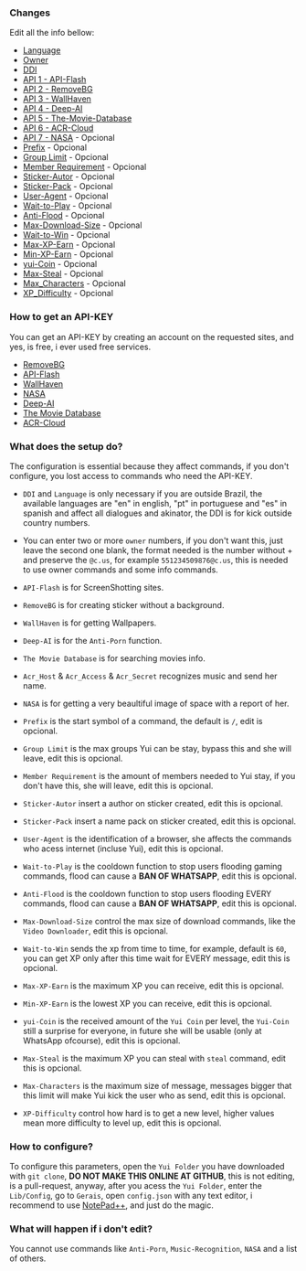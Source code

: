 ### Changes

Edit all the info bellow:

- [Language](https://github.com/KillovSky/yui/blob/main/lib/config/Gerais/config.json#2)
- [Owner](https://github.com/KillovSky/yui/blob/main/lib/config/Gerais/config.json#3)
- [DDI](https://github.com/KillovSky/yui/blob/main/lib/config/Gerais/config.json#4)
- [API 1 - API-Flash](https://github.com/KillovSky/yui/blob/main/lib/config/Gerais/config.json#6)
- [API 2 - RemoveBG](https://github.com/KillovSky/yui/blob/main/lib/config/Gerais/config.json#7)
- [API 3 - WallHaven](https://github.com/KillovSky/yui/blob/main/lib/config/Gerais/config.json#8)
- [API 4 - Deep-AI](https://github.com/KillovSky/yui/blob/main/lib/config/Gerais/config.json#9)
- [API 5 - The-Movie-Database](https://github.com/KillovSky/yui/blob/main/lib/config/Gerais/config.json#19)
- [API 6 - ACR-Cloud](https://github.com/KillovSky/yui/blob/main/lib/config/Gerais/config.json#L25-L27)
- [API 7 - NASA](https://github.com/KillovSky/yui/blob/main/lib/config/Gerais/config.json#20) - Opcional
- [Prefix](https://github.com/KillovSky/yui/blob/main/lib/config/Gerais/config.json#5) - Opcional
- [Group Limit](https://github.com/KillovSky/yui/blob/main/lib/config/Gerais/config.json#10) - Opcional
- [Member Requirement](https://github.com/KillovSky/yui/blob/main/lib/config/Gerais/config.json#11) - Opcional
- [Sticker-Autor](https://github.com/KillovSky/yui/blob/main/lib/config/Gerais/config.json#12) - Opcional
- [Sticker-Pack](https://github.com/KillovSky/yui/blob/main/lib/config/Gerais/config.json#13) - Opcional
- [User-Agent](https://github.com/KillovSky/yui/blob/main/lib/config/Gerais/config.json#14) - Opcional
- [Wait-to-Play](https://github.com/KillovSky/yui/blob/main/lib/config/Gerais/config.json#15) - Opcional
- [Anti-Flood](https://github.com/KillovSky/yui/blob/main/lib/config/Gerais/config.json#16) - Opcional
- [Max-Download-Size](https://github.com/KillovSky/yui/blob/main/lib/config/Gerais/config.json#17) - Opcional
- [Wait-to-Win](https://github.com/KillovSky/yui/blob/main/lib/config/Gerais/config.json#18) - Opcional
- [Max-XP-Earn](https://github.com/KillovSky/yui/blob/main/lib/config/Gerais/config.json#21) - Opcional
- [Min-XP-Earn](https://github.com/KillovSky/yui/blob/main/lib/config/Gerais/config.json#22) - Opcional
- [yui-Coin](https://github.com/KillovSky/yui/blob/main/lib/config/Gerais/config.json#23) - Opcional
- [Max-Steal](https://github.com/KillovSky/yui/blob/main/lib/config/Gerais/config.json#24) - Opcional
- [Max_Characters](https://github.com/KillovSky/yui/blob/main/lib/config/Gerais/config.json#25) - Opcional
- [XP_Difficulty](https://github.com/KillovSky/yui/blob/main/lib/config/Gerais/config.json#26) - Opcional

### How to get an API-KEY

You can get an API-KEY by creating an account on the requested sites, and yes, is free, i ever used free services.

- [RemoveBG](https://www.remove.bg/pt-br)
- [API-Flash](https://apiflash.com)
- [WallHaven](https://wallhaven.cc/settings/account)
- [NASA](https://api.nasa.gov)
- [Deep-AI](https://deepai.org)
- [The Movie Database](https://developers.themoviedb.org/3)
- [ACR-Cloud](https://console.acrcloud.com/avr?#/projects/online)

### What does the setup do?

The configuration is essential because they affect commands, if you don't configure, you lost access to commands who need the API-KEY.

- ```DDI``` and ```Language``` is only necessary if you are outside Brazil, the available languages are "en" in english, "pt" in portuguese and "es" in spanish and affect all dialogues and akinator, the DDI is for kick outside country numbers.

- You can enter two or more ```owner``` numbers, if you don't want this, just leave the second one blank, the format needed is the number without + and preserve the `@c.us`, for example ```551234509876@c.us```, this is needed to use owner commands and some info commands.

- ```API-Flash``` is for ScreenShotting sites.

- ```RemoveBG``` is for creating sticker without a background.

- ```WallHaven``` is for getting Wallpapers.

- ```Deep-AI``` is for the ```Anti-Porn``` function.

- ```The Movie Database``` is for searching movies info.

- ```Acr_Host``` & ```Acr_Access``` & ```Acr_Secret``` recognizes music and send her name.

- ```NASA``` is for getting a very beaultiful image of space with a report of her.

- ```Prefix``` is the start symbol of a command, the default is `/`, edit is opcional.

- ```Group Limit``` is the max groups Yui can be stay, bypass this and she will leave, edit this is opcional.

- ```Member Requirement``` is the amount of members needed to Yui stay, if you don't have this, she will leave, edit this is opcional.

- ```Sticker-Autor``` insert a author on sticker created, edit this is opcional.

- ```Sticker-Pack``` insert a name pack on sticker created, edit this is opcional.

- ```User-Agent``` is the identification of a browser, she affects the commands who acess internet (incluse Yui), edit this is opcional.

- ```Wait-to-Play``` is the cooldown function to stop users flooding gaming commands, flood can cause a **BAN OF WHATSAPP**, edit this is opcional.

- ```Anti-Flood``` is the cooldown function to stop users flooding EVERY commands, flood can cause a **BAN OF WHATSAPP**, edit this is opcional.

- ```Max-Download-Size``` control the max size of download commands, like the `Video Downloader`, edit this is opcional.

- ```Wait-to-Win``` sends the xp from time to time, for example, default is `60`, you can get XP only after this time wait for EVERY message, edit this is opcional.

- ```Max-XP-Earn``` is the maximum XP you can receive, edit this is opcional.

- ```Min-XP-Earn``` is the lowest XP you can receive, edit this is opcional.

- ```yui-Coin``` is the received amount of the `Yui Coin` per level, the `Yui-Coin` still a surprise for everyone, in future she will be usable (only at WhatsApp ofcourse), edit this is opcional.

- ```Max-Steal``` is the maximum XP you can steal with `steal` command, edit this is opcional.

- ```Max-Characters``` is the maximum size of message, messages bigger that this limit will make Yui kick the user who as send, edit this is opcional.

- ```XP-Difficulty``` control how hard is to get a new level, higher values mean more difficulty to level up, edit this is opcional.

### How to configure?

To configure this parameters, open the ```Yui Folder``` you have downloaded with ```git clone```, **DO NOT MAKE THIS ONLINE AT GITHUB**, this is not editing, is a pull-request, anyway, after you acess the ```Yui Folder```, enter the ```Lib/Config```, go to ```Gerais```, open ```config.json``` with any text editor, i recommend to use [NotePad++](https://notepad-plus-plus.org/downloads/), and just do the magic.

### What will happen if i don't edit?

You cannot use commands like `Anti-Porn`, `Music-Recognition`, `NASA` and a list of others.